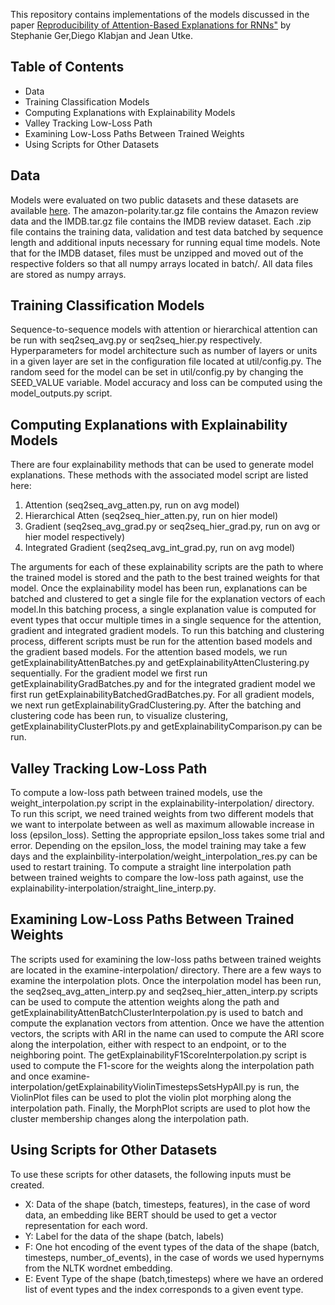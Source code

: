 This repository contains implementations of the models discussed in the paper 
[Reproducibility of Attention-Based Explanations for RNNs"](https://arxiv.org/TBD)
by Stephanie Ger,Diego Klabjan and Jean Utke. 

## Table of Contents
* Data
* Training Classification Models
* Computing Explanations with Explainability Models
* Valley Tracking Low-Loss Path
* Examining Low-Loss Paths Between Trained Weights
* Using Scripts for Other Datasets

## Data 
Models were evaluated on two public datasets and these datasets are available [here](https://northwestern.app.box.com/folder/121557674519). The amazon-polarity.tar.gz file contains the Amazon review data and the IMDB.tar.gz file contains the IMDB review dataset. Each .zip file contains the training data, validation and test data batched by sequence length and additional inputs necessary for running equal time models. Note that for the IMDB dataset, files must be unzipped and moved out of the respective folders so that all numpy arrays located in batch/. All data files are stored as numpy arrays.

## Training Classification Models
Sequence-to-sequence models with attention or hierarchical attention can be run with seq2seq_avg.py or seq2seq_hier.py respectively. Hyperparameters for model architecture such as number of layers or units in a given layer are set in the configuration file located at util/config.py. The random seed for the model can be set in util/config.py by changing the SEED_VALUE variable. Model accuracy and loss can be computed using the model_outputs.py script.

## Computing Explanations with Explainability Models

There are four explainability methods that can be used to generate model explanations. These methods with the associated model script are listed here:

1. Attention (seq2seq_avg_atten.py, run on avg model)
2. Hierarchical Atten (seq2seq_hier_atten.py, run on hier model)
3. Gradient (seq2seq_avg_grad.py or seq2seq_hier_grad.py, run on avg or hier model respectively)
4. Integrated Gradient (seq2seq_avg_int_grad.py, run on avg model)

The arguments for each of these explainability scripts are the path to where the trained model is stored and the path to the best trained weights for that model. Once the explainability model has been run, explanations can be batched and clustered to get a single file for the explanation vectors of each model.In this batching process, a single explanation value is computed for event types that occur multiple times in a single sequence for the attention, gradient and integrated gradient models. To run this batching and clustering process, different scripts must be run for the attention based models and the gradient based models. For the attention based models, we run getExplainabilityAttenBatches.py and getExplainabilityAttenClustering.py sequentially. For the gradient model we first run getExplainabilityGradBatches.py and for the integrated gradient model we first run getExplainabilityBatchedGradBatches.py. For all gradient models, we next run getExplainabilityGradClustering.py. After the batching and clustering code has been run, to visualize clustering, getExplainabilityClusterPlots.py and getExplainabilityComparison.py can be run.

## Valley Tracking Low-Loss Path

To compute a low-loss path between trained models, use the weight_interpolation.py script in the explainability-interpolation/ directory. To run this script, we need trained weights from two different models that we want to interpolate between as well as maximum allowable increase in loss (epsilon_loss). Setting the appropriate epsilon_loss takes some trial and error. Depending on the epsilon_loss, the model training may take a few days and the explainbility-interpolation/weight_interpolation_res.py can be used to restart training. To compute a straight line interpolation path between trained weights to compare the low-loss path against, use the explainability-interpolation/straight_line_interp.py. 

## Examining Low-Loss Paths Between Trained Weights

The scripts used for examining the low-loss paths between trained weights are located in the examine-interpolation/ directory. There are a few ways to examine the interpolation plots. Once the interpolation model has been run, the seq2seq_avg_atten_interp.py and seq2seq_hier_atten_interp.py scripts can be used to compute the attention weights along the path and getExplainabilityAttenBatchClusterInterpolation.py is used to batch and compute the explanation vectors from attention. Once we have the attention vectors, the scripts with ARI in the name can used to compute the ARI score along the interpolation, either with respect to an endpoint, or to the neighboring point. The getExplainabilityF1ScoreInterpolation.py script is used to compute the F1-score for the weights along the interpolation path and once examine-interpolation/getExplainabilityViolinTimestepsSetsHypAll.py is run, the ViolinPlot files can be used to plot the violin plot morphing along the interpolation path. Finally, the MorphPlot scripts are used to plot how the cluster membership changes along the interpolation path. 

## Using Scripts for Other Datasets
To use these scripts for other datasets, the following inputs must be created.

* X: Data of the shape (batch, timesteps, features), in the case of word data, an embedding like BERT should be used to get a vector representation for each word. 
* Y: Label for the data of the shape (batch, labels)
* F: One hot encoding of the event types of the data of the shape (batch, timesteps, number_of_events), in the case of words we used hypernyms from the NLTK wordnet embedding. 
* E: Event Type of the shape (batch,timesteps) where we have an ordered list of event types and the index corresponds to a given event type. 
